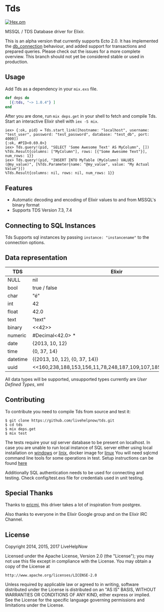 # Tds

[![Hex.pm](https://img.shields.io/hexpm/v/tds.svg)](https://hex.pm/packages/tds)

MSSQL / TDS Database driver for Elixir.

This is an alpha version that currently supports Ecto 2.0. It has implemented the [db_connection](https://github.com/elixir-ecto/db_connection) behaviour, and added support for transactions and prepared queries.
Please check out the issues for a more complete overview. This branch should not yet be considered stable or used in production.

## Usage

Add Tds as a dependency in your `mix.exs` file.

```elixir
def deps do
  [{:tds, "~> 1.0.4"} ]
end
```

After you are done, run `mix deps.get` in your shell to fetch and compile Tds. Start an interactive Elixir shell with `iex -S mix`.

```iex
iex> {:ok, pid} = Tds.start_link([hostname: "localhost", username: "test_user", password: "test_password", database: "test_db", port: 4000])
{:ok, #PID<0.69.0>}
iex> Tds.query!(pid, "SELECT 'Some Awesome Text' AS MyColumn", [])
%Tds.Result{columns: ["MyColumn"], rows: [{"Some Awesome Text"}], num_rows: 1}}
iex> Tds.query!(pid, "INSERT INTO MyTable (MyColumn) VALUES (@my_value)", [%Tds.Parameter{name: "@my_value", value: "My Actual Value"}])
%Tds.Result{columns: nil, rows: nil, num_rows: 1}}
```

## Features

* Automatic decoding and encoding of Elixir values to and from MSSQL's binary format
* Supports TDS Version 7.3, 7.4

## Connecting to SQL Instances
Tds Supports sql instances by passing ```instance: "instancename"``` to the connection options.

## Data representation

| TDS      | Elixir                                                         |
| -------- | -------------------------------------------------------------- |
| NULL     | nil                                                            |
| bool     | true / false                                                   |
| char     | "é"                                                            |
| int      | 42                                                             |
| float    | 42.0                                                           |
| text     | "text"                                                         |
| binary   | <<42>>                                                         |
| numeric  | #Decimal<42.0> *                                               |
| date     | {2013, 10, 12}                                                 |
| time     | {0, 37, 14}                                                    |
| datetime | {{2013, 10, 12}, {0, 37, 14}}                                  |
| uuid     | <<160,238,188,153,156,11,78,248,187,109,107,185,189,56,10,17>> |

All data types will be supported, unsupported types currently are *User Defined Types*, xml

## Contributing

To contribute you need to compile Tds from source and test it:

```
$ git clone https://github.com/livehelpnow/tds.git
$ cd tds
$ mix deps.get
$ mix test
```

The tests require your sql server database to be present on localhost. In case you are unable to run local instance of SQL server either using local installation on [windows](https://docs.microsoft.com/en-us/sql/database-engine/install-windows/install-sql-server-from-the-installation-wizard-setup) or [linix](https://docs.microsoft.com/en-us/sql/linux/sql-server-linux-setup), docker image for [linux](https://hub.docker.com/r/microsoft/mssql-server-linux/)
You will need sqlcmd command line tools for some operations in test. Setup instructions can be found [here](https://docs.microsoft.com/en-us/sql/linux/sql-server-linux-setup-tools)

Additionally SQL authentication needs to be used for connecting and testing. Check config/test.exs file for credentials used in unit testing.

## Special Thanks

Thanks to [ericmj](https://github.com/ericmj), this driver takes a lot of inspiration from postgrex.

Also thanks to everyone in the Elixir Google group and on the Elixir IRC Channel.

## License

Copyright 2014, 2015, 2017 LiveHelpNow

Licensed under the Apache License, Version 2.0 (the "License");
you may not use this file except in compliance with the License.
You may obtain a copy of the License at

    http://www.apache.org/licenses/LICENSE-2.0

Unless required by applicable law or agreed to in writing, software
distributed under the License is distributed on an "AS IS" BASIS,
WITHOUT WARRANTIES OR CONDITIONS OF ANY KIND, either express or implied.
See the License for the specific language governing permissions and
limitations under the License.
